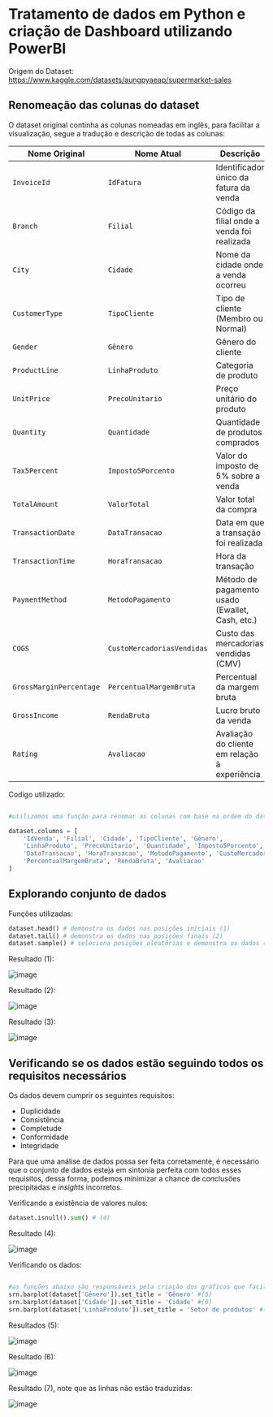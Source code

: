 # Tratamento de dados em Python e criação de Dashboard utilizando PowerBI

Origem do Dataset: https://www.kaggle.com/datasets/aungpyaeap/supermarket-sales

## Renomeação das colunas do dataset

O dataset original continha as colunas nomeadas em inglês, para facilitar a visualização, segue a tradução e descrição de todas as colunas:

| Nome Original             | Nome Atual                | Descrição                                       |
|---------------------------|---------------------------|-------------------------------------------------|
| `InvoiceId`               | `IdFatura`                | Identificador único da fatura da venda           |
| `Branch`                  | `Filial`                  | Código da filial onde a venda foi realizada      |
| `City`                    | `Cidade`                  | Nome da cidade onde a venda ocorreu             |
| `CustomerType`            | `TipoCliente`             | Tipo de cliente (Membro ou Normal)              |
| `Gender`                  | `Gênero`                  | Gênero do cliente                               |
| `ProductLine`             | `LinhaProduto`            | Categoria de produto                            |
| `UnitPrice`               | `PrecoUnitario`           | Preço unitário do produto                       |
| `Quantity`                | `Quantidade`              | Quantidade de produtos comprados                |
| `Tax5Percent`             | `Imposto5Porcento`        | Valor do imposto de 5% sobre a venda            |
| `TotalAmount`             | `ValorTotal`              | Valor total da compra                           |
| `TransactionDate`         | `DataTransacao`           | Data em que a transação foi realizada           |
| `TransactionTime`         | `HoraTransacao`           | Hora da transação                               |
| `PaymentMethod`           | `MetodoPagamento`         | Método de pagamento usado (Ewallet, Cash, etc.) |
| `COGS`                    | `CustoMercadoriasVendidas`| Custo das mercadorias vendidas (CMV)            |
| `GrossMarginPercentage`   | `PercentualMargemBruta`   | Percentual da margem bruta                      |
| `GrossIncome`             | `RendaBruta`              | Lucro bruto da venda                            |
| `Rating`                  | `Avaliacao`               | Avaliação do cliente em relação à experiência   |

Codigo utilizado:

```python

#utilizamos uma função para renomar as colunas com base na ordem do dataset original, portanto, a ordem não foi alterada

dataset.columns = [
    'IdVenda', 'Filial', 'Cidade', 'TipoCliente', 'Gênero',
    'LinhaProduto', 'PrecoUnitario', 'Quantidade', 'Imposto5Porcento', 'ValorTotal',
    'DataTransacao', 'HoraTransacao', 'MetodoPagamento', 'CustoMercadoriasVendidas',
    'PercentualMargemBruta', 'RendaBruta', 'Avaliacao'
]

```

## Explorando conjunto de dados

Funções utilizadas:

```python
dataset.head() # demonstra os dados nas posições iniciais (1)
dataset.tail() # demonstra os dados nas posições finais (2)
dataset.sample() # seleciona posições aleatórias e demonstra os dados (3)
```

Resultado (1):

![image](https://github.com/user-attachments/assets/ccac7ac1-6d1d-4182-bd26-0920b3a59672)

Resultado (2):

![image](https://github.com/user-attachments/assets/290fdb32-77a6-4ce1-bfa2-5679b6d42805)

Resultado (3):

![image](https://github.com/user-attachments/assets/cf672fd0-ee58-42c5-bfc4-2d4afcdbb1e4)

## Verificando se os dados estão seguindo todos os requisitos necessários

Os dados devem cumprir os seguintes requisitos:

- Duplicidade
- Consistência
- Completude
- Conformidade
- Integridade

Para que uma análise de dados possa ser feita corretamente, é necessário que o conjunto de dados esteja em sintonia perfeita com todos esses requisitos, dessa forma, podemos minimizar a chance de conclusões precipitadas e _insights_ incorretos. 

Verificando a existência de valores nulos:

```python
dataset.isnull().sum() # (4)
```

Resultado (4): 

![image](https://github.com/user-attachments/assets/c9f0a8f5-47fa-47e1-8160-4947573f5993)

Verificando os dados:

```python

#as funções abaixo são responsáveis pela criação dos gráficos que facilitam a visualização do conjunto de dados
srn.barplot(dataset['Gênero']).set_title = 'Gênero' #(5)
srn.barplot(dataset['Cidade']).set_title = 'Cidade' #(6)
srn.barplot(dataset['LinhaProduto']).set_title = 'Setor de produtos' #(7)

```

Resultados (5):

![image](https://github.com/user-attachments/assets/85858fe4-5390-4b52-b223-3012c720b1fc)

Resultado (6):

![image](https://github.com/user-attachments/assets/6543384c-d47b-4022-9318-f4cc255ba43d)

Resultado (7), note que as linhas não estão traduzidas:

![image](https://github.com/user-attachments/assets/b0cd8fca-987a-4e44-a156-3a529c24b2b8)




